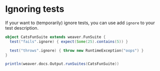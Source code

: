 Ignoring tests
==============

If your want to (temporarily) ignore tests, you can use add `ignore` to your test description.

```scala mdoc
object CatsFunSuite extends weaver.FunSuite {
  test("fails".ignore) { expect(Some(25).contains(5)) }

  test("throws".ignore) { throw new RuntimeException("oops") }
}
```

```scala mdoc:passthrough
println(weaver.docs.Output.runSuites(CatsFunSuite))
```
